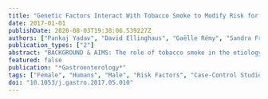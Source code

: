 ```yaml
---
title: "Genetic Factors Interact With Tobacco Smoke to Modify Risk for Inflammatory Bowel Disease in Humans and Mice"
date: 2017-01-01
publishDate: 2020-08-03T19:38:06.539227Z
authors: ["Pankaj Yadav", "David Ellinghaus", "Gaëlle Rémy", "Sandra Freitag-Wolf", "Anabelle Cesaro", "Frauke Degenhardt", "Gabrielle Boucher", "Myriam Delacre", "International IBD Genetics Consortium", "Laurent Peyrin-Biroulet", "Muriel Pichavant", "John D. Rioux", "Philippe Gosset", "Andre Franke", "L. Philip Schumm", "Michael Krawczak", "Mathias Chamaillard", "Astrid Dempfle", "Vibeke Andersen"]
publication_types: ["2"]
abstract: "BACKGROUND & AIMS: The role of tobacco smoke in the etiology of inflammatory bowel disease (IBD) is unclear. We investigated interactions between genes and smoking (gene-smoking interactions) that affect risk for Crohn's disease (CD) and ulcerative colitis (UC) in a case-only study of patients and in mouse models of IBD. METHODS: We used 55 Immunochip-wide datasets that included 19,735 IBD cases (10,856 CD cases and 8879 UC cases) of known smoking status. We performed 3 meta-analyses each for CD, UC, and IBD (CD and UC combined), comparing data for never vs ever smokers, never vs current smokers, and never vs former smokers. We studied the effects of exposure to cigarette smoke in Il10-/- and Nod2-/- mice, as well as in Balb/c mice without disruption of these genes (wild-type mice). Mice were exposed to the smoke of 5 cigarettes per day, 5 days a week, for 8 weeks, in a ventilated smoking chamber, or ambient air (controls). Intestines were collected and analyzed histologically and by reverse transcription polymerase chain reaction. RESULTS: We identified 64 single nucleotide polymorphisms (SNPs) for which the association between the SNP and IBD were modified by smoking behavior (meta-analysis Wald test P textless 5.0 × 10-5; heterogeneity Cochrane Q test P textgreater .05). Twenty of these variants were located within the HLA region at 6p21. Analysis of classical HLA alleles (imputed from SNP genotypes) revealed an interaction with smoking. We replicated the interaction of a variant in NOD2 with current smoking in relation to the risk for CD (frameshift variant fs1007insC; rs5743293). We identified 2 variants in the same genomic region (rs2270368 and rs17221417) that interact with smoking in relation to CD risk. Approximately 45% of the SNPs that interact with smoking were in close vicinity (≤1 Mb) to SNPs previously associated with IBD; many were located near or within genes that regulate mucosal barrier function and immune tolerance. Smoking modified the disease risk of some variants in opposite directions for CD vs UC. Exposure of Interleukin 10 (il10)-deficient mice to cigarette smoke accelerated development of colitis and increased expression of interferon gamma in the small intestine compared to wild-type mice exposed to smoke. NOD2-deficient mice exposed to cigarette smoke developed ileitis, characterized by increased expression of interferon gamma, compared to wild-type mice exposed to smoke. CONCLUSIONS: In an analysis of 55 Immunochip-wide datasets, we identified 64 SNPs whose association with risk for IBD is modified by tobacco smoking. Gene-smoking interactions were confirmed in mice with disruption of Il10 and Nod2-variants of these genes have been associated with risk for IBD. Our findings from mice and humans revealed that the effects of smoking on risk for IBD depend on genetic variants."
featured: false
publication: "*Gastroenterology*"
tags: ["Female", "Humans", "Male", "Risk Factors", "Case-Control Studies", "Colitis", "Ulcerative", "Crohn Disease", "Polymorphism", "Single Nucleotide", "Alleles", "Animal Model", "Animals", "Disease Models", "Animal", "Gene Frequency", "Gene-Environment Interaction", "Gene−Environment Interaction", "Genotype", "Inflammation", "Mice", "Mice", "Inbred BALB C", "Nicotine", "Smoking", "Tobacco Smoke Pollution"]
doi: "10.1053/j.gastro.2017.05.010"
---
```


